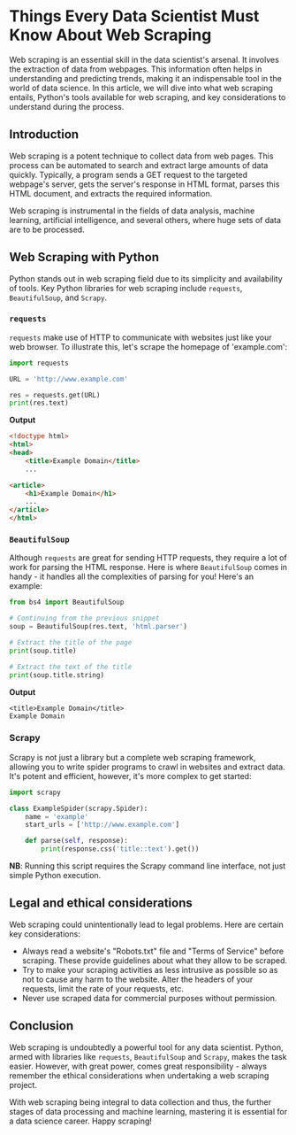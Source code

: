# Things Every Data Scientist Must Know About Web Scraping

Web scraping is an essential skill in the data scientist's arsenal. It involves the extraction of data from webpages. This information often helps in understanding and predicting trends, making it an indispensable tool in the world of data science. In this article, we will dive into what web scraping entails, Python's tools available for web scraping, and key considerations to understand during the process.

## Introduction

Web scraping is a potent technique to collect data from web pages. This process can be automated to search and extract large amounts of data quickly. Typically, a program sends a GET request to the targeted webpage's server, gets the server's response in HTML format, parses this HTML document, and extracts the required information.

Web scraping is instrumental in the fields of data analysis, machine learning, artificial intelligence, and several others, where huge sets of data are to be processed.

## Web Scraping with Python 

Python stands out in web scraping field due to its simplicity and availability of tools. Key Python libraries for web scraping include `requests`, `BeautifulSoup`, and `Scrapy`.

### **`requests`**

`requests` make use of HTTP to communicate with websites just like your web browser. To illustrate this, let's scrape the homepage of 'example.com':

```python
import requests

URL = 'http://www.example.com'

res = requests.get(URL)
print(res.text)
```

**Output**
```HTML
<!doctype html>
<html>
<head>
    <title>Example Domain</title>
    ...

<article>
    <h1>Example Domain</h1>
    ...
</article>
</html>
```

### **`BeautifulSoup`**

Although `requests` are great for sending HTTP requests, they require a lot of work for parsing the HTML response. Here is where `BeautifulSoup` comes in handy - it handles all the complexities of parsing for you! Here's an example:

```python
from bs4 import BeautifulSoup

# Continuing from the previous snippet
soup = BeautifulSoup(res.text, 'html.parser')

# Extract the title of the page
print(soup.title)

# Extract the text of the title
print(soup.title.string)
```

**Output**

```Text
<title>Example Domain</title>
Example Domain
```

### **Scrapy** 

Scrapy is not just a library but a complete web scraping framework, allowing you to write spider programs to crawl in websites and extract data. It's potent and efficient, however, it's more complex to get started:

```python
import scrapy

class ExampleSpider(scrapy.Spider):
    name = 'example'
    start_urls = ['http://www.example.com']

    def parse(self, response):
        print(response.css('title::text').get())
```

**NB**: Running this script requires the Scrapy command line interface, not just simple Python execution.

## Legal and ethical considerations

Web scraping could unintentionally lead to legal problems. Here are certain key considerations:
- Always read a website's "Robots.txt" file and "Terms of Service" before scraping. These provide guidelines about what they allow to be scraped.
- Try to make your scraping activities as less intrusive as possible so as not to cause any harm to the website. Alter the headers of your requests, limit the rate of your requests, etc.
- Never use scraped data for commercial purposes without permission. 

## Conclusion 

Web scraping is undoubtedly a powerful tool for any data scientist. Python, armed with libraries like `requests`, `BeautifulSoup` and `Scrapy`, makes the task easier. However, with great power, comes great responsibility - always remember the ethical considerations when undertaking a web scraping project.

With web scraping being integral to data collection and thus, the further stages of data processing and machine learning, mastering it is essential for a data science career. Happy scraping!